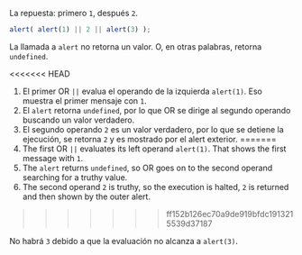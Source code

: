 La repuesta: primero `1`, después `2`.

```js run
alert( alert(1) || 2 || alert(3) );
```

La llamada a `alert` no retorna un valor. O, en otras palabras, retorna `undefined`.

<<<<<<< HEAD
1. El primer OR `||` evalua el operando de la izquierda `alert(1)`. Eso muestra el primer mensaje con `1`.
2. El `alert` retorna `undefined`, por lo que OR se dirige al segundo operando buscando un valor verdadero.
3. El segundo operando `2` es un valor verdadero, por lo que se detiene la ejecución, se retorna `2` y es mostrado por el alert exterior.
=======
1. The first OR `||` evaluates its left operand `alert(1)`. That shows the first message with `1`.
2. The `alert` returns `undefined`, so OR goes on to the second operand searching for a truthy value.
3. The second operand `2` is truthy, so the execution is halted, `2` is returned and then shown by the outer alert.
>>>>>>> ff152b126ec70a9de919bfdc1913215539d37187

No habrá `3` debido a que la evaluación no alcanza a `alert(3)`.
